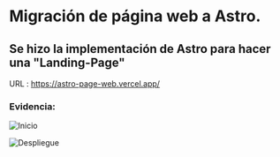 # Migración de página web a Astro.

## Se hizo la implementación de Astro para hacer una "Landing-Page"
 URL : https://astro-page-web.vercel.app/

### Evidencia:

![Inicio](https://github.com/HugoJz/Astro-Page-Web/assets/84484618/509382ce-e755-4d91-9875-4175413f666d)


![Despliegue](https://github.com/HugoJz/Astro-Page-Web/assets/84484618/75cb5bef-12f8-42cc-b6c0-b270242b27f5)
